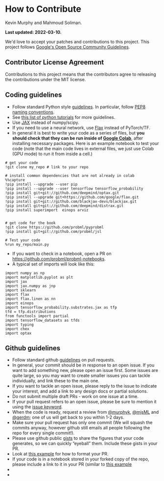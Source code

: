 # How to Contribute
Kevin Murphy and Mahmoud Soliman. 

**Last updated: 2022-03-10.**


We'd love to accept your patches and contributions to this project.
This project follows [Google's Open Source Community
Guidelines](https://opensource.google.com/conduct/).

## Contributor License Agreement

Contributions to this project means that the contributors agree to releasing the contributions under the MIT license.

## Coding guidelines

- Follow standard Python style [guidelines](https://google.github.io/styleguide/pyguide.html#s3-python-style-rules). In particular, follow [PEP8 naming conventions](https://www.python.org/dev/peps/pep-0008/#function-and-variable-names).
- See [this list of python tutorials](https://github.com/probml/probml-notebooks/blob/main/markdown/python_tutorials.md) for more guidelines.
- Use [JAX](https://github.com/probml/probml-notebooks/blob/main/markdown/jax_tutorials.md)  instead of numpy/scipy.
- If you need to use a neural network, use [Flax](https://github.com/google/flax) instead of PyTorch/TF.
- In general it is best to write your code as a series of files, but **you should check that they can be run inside of [Google Colab](https://github.com/probml/probml-notebooks/blob/main/notebooks/colab_intro.ipynb)**, after installing necessary packages. 
Here is an example notebook to test your code (note that the main code lives in external files, we just use Colab (GPU mode) to run it from inside
a cell.)
```
# get your code
!git clone my_repo # link to your repo

# install common dependencies that are not already in colab
%%capture
!pip install --upgrade --user pip
!pip install --upgrade --user tensorflow tensorflow_probability
!pip install git+git://github.com/deepmind/optax.git
!pip install --upgrade git+https://github.com/google/flax.git
!pip install git+git://github.com/blackjax-devs/blackjax.git
!pip install git+git://github.com/deepmind/distrax.git
!pip install superimport  einops arviz


# get code for the book
!git clone https://github.com/probml/pyprobml
!pip install git+git://github.com/probml/jsl

# Test your code
%run my_repo/main.py
```
- If you want to check in a notebook,  open a PR on https://github.com/probml/probml-notebooks.
- A typical set of imports will look like this:
```
import numpy as np
import matplotlib.pyplot as plt
import jax
import jax.numpy as jnp
import sklearn
import flax
import flax.linen as nn
import einops
import tensorflow_probability.substrates.jax as tfp
tfd = tfp.distributions
from functools import partial
import tensorflow_datasets as tfds
import typing
import chex
import optax
```

## Github guidelines

- Follow standard github [guidelines](https://docs.github.com/en/github/collaborating-with-issues-and-pull-requests/overview) on pull requests.
- In general, your commit should be in response to an open issue. If you want to add something new, please open an issue first. Some issues are quite large, so you may want to create smaller issues you can tackle individually, and  link these to the main one. 
- If you want to tackle an open issue, please reply to the issue to indicate your interest, and add a link to any design docs or partial solutions. 
- Do not submit multiple draft PRs - work on one issue at a time.
- If your pull request refers to an open issue, please be sure to mention it using the  [issue keyword](https://docs.github.com/en/github/managing-your-work-on-github/linking-a-pull-request-to-an-issue#linking-a-pull-request-to-an-issue-using-a-keyword).
-  When the code is ready, request a review from  [@murphyk](https://github.com/murphyk), [@mjsML](https://github.com/mjsML) and 
[@gerdm](https://github.com/gerdm); one of us will get back to you within 1-2 days.
- Make sure your pull request has only one commit (We will squash the commits anyway, however github still emails all people following the repo for every single commit!).
- Please use github public [gists](https://gist.github.com/) to share the figures that your code generates, so we can quickly “eyeball” them.
 Include these gists in your PR.
- Look at [this example](https://github.com/probml/pyprobml/pull/690) for how to format your PR. 
- If your code is in a notebook stored in your forked copy of the repo, please include a link to it in your PR (similar to [this example](https://github.com/probml/pyprobml/pull/688)
- 
- 
